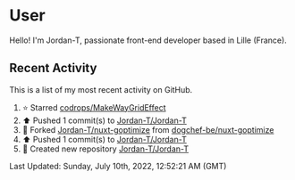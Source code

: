 # User

Hello! I'm Jordan-T, passionate front-end developer based in Lille (France).

## Recent Activity

This is a list of my most recent activity on GitHub.

<!--RECENT_ACTIVITY:start-->
1. ⭐ Starred [codrops/MakeWayGridEffect](https://github.com/codrops/MakeWayGridEffect)
2. ⬆️ Pushed 1 commit(s) to [Jordan-T/Jordan-T](https://github.com/Jordan-T/Jordan-T)
3. 🔱 Forked [Jordan-T/nuxt-goptimize](https://github.com/Jordan-T/nuxt-goptimize) from [dogchef-be/nuxt-goptimize](https://github.com/dogchef-be/nuxt-goptimize)
4. ⬆️ Pushed 1 commit(s) to [Jordan-T/Jordan-T](https://github.com/Jordan-T/Jordan-T)
5. 📔 Created new repository [Jordan-T/Jordan-T](https://github.com/Jordan-T/Jordan-T)
<!--RECENT_ACTIVITY:end-->

<!--RECENT_ACTIVITY:last_update-->
Last Updated: Sunday, July 10th, 2022, 12:52:21 AM (GMT)
<!--RECENT_ACTIVITY:last_update_end-->
